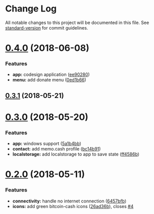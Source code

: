 # Change Log

All notable changes to this project will be documented in this file. See [standard-version](https://github.com/conventional-changelog/standard-version) for commit guidelines.

<a name="0.4.0"></a>
# [0.4.0](https://github.com/johneas10/cashbar/compare/v0.3.1...v0.4.0) (2018-06-08)


### Features

* **app:** codesign application ([ee90280](https://github.com/johneas10/cashbar/commit/ee90280))
* **menu:** add donate menu ([0ed1b66](https://github.com/johneas10/cashbar/commit/0ed1b66))



<a name="0.3.1"></a>
## [0.3.1](https://github.com/johneas10/cashbar/compare/v0.3.0...v0.3.1) (2018-05-21)



<a name="0.3.0"></a>
# [0.3.0](https://github.com/johneas10/cashbar/compare/v0.2.0...v0.3.0) (2018-05-20)


### Features

* **app:** windows support ([5a1b4bb](https://github.com/johneas10/cashbar/commit/5a1b4bb))
* **contact:** add memo.cash profile ([bc14b91](https://github.com/johneas10/cashbar/commit/bc14b91))
* **localstorage:** add localstorage to app to save state ([ff4586b](https://github.com/johneas10/cashbar/commit/ff4586b))



<a name="0.2.0"></a>
# [0.2.0](https://github.com/johneas10/cashbar/compare/v0.1.0...v0.2.0) (2018-05-11)


### Features

* **connectivity:** handle no internet connection ([6457bfb](https://github.com/johneas10/cashbar/commit/6457bfb))
* **icons:** add green bitcoin-cash icons ([26ad36b](https://github.com/johneas10/cashbar/commit/26ad36b)), closes [#4](https://github.com/johneas10/cashbar/issues/4)
